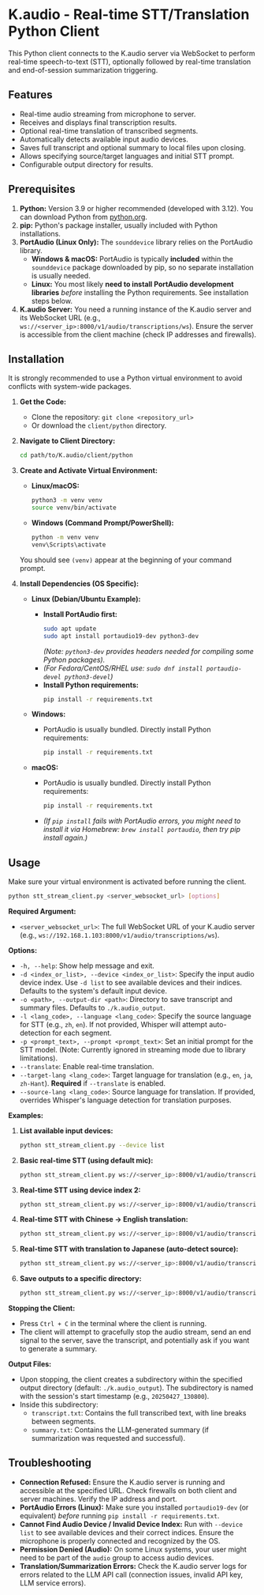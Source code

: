 # K.audio - Real-time STT/Translation Python Client

This Python client connects to the K.audio server via WebSocket to perform real-time speech-to-text (STT), optionally followed by real-time translation and end-of-session summarization triggering.

## Features

* Real-time audio streaming from microphone to server.
* Receives and displays final transcription results.
* Optional real-time translation of transcribed segments.
* Automatically detects available input audio devices.
* Saves full transcript and optional summary to local files upon closing.
* Allows specifying source/target languages and initial STT prompt.
* Configurable output directory for results.

## Prerequisites

1.  **Python:** Version 3.9 or higher recommended (developed with 3.12). You can download Python from [python.org](https://www.python.org/).
2.  **pip:** Python's package installer, usually included with Python installations.
3.  **PortAudio (Linux Only):** The `sounddevice` library relies on the PortAudio library.
    * **Windows & macOS:** PortAudio is typically **included** within the `sounddevice` package downloaded by pip, so no separate installation is usually needed.
    * **Linux:** You most likely **need to install PortAudio development libraries** *before* installing the Python requirements. See installation steps below.
4.  **K.audio Server:** You need a running instance of the K.audio server and its WebSocket URL (e.g., `ws://<server_ip>:8000/v1/audio/transcriptions/ws`). Ensure the server is accessible from the client machine (check IP addresses and firewalls).

## Installation

It is strongly recommended to use a Python virtual environment to avoid conflicts with system-wide packages.

1.  **Get the Code:**
    * Clone the repository: `git clone <repository_url>`
    * Or download the `client/python` directory.

2.  **Navigate to Client Directory:**
    ```bash
    cd path/to/K.audio/client/python
    ```

3.  **Create and Activate Virtual Environment:**
    * **Linux/macOS:**
        ```bash
        python3 -m venv venv
        source venv/bin/activate
        ```
    * **Windows (Command Prompt/PowerShell):**
        ```bash
        python -m venv venv
        venv\Scripts\activate
        ```
    You should see `(venv)` appear at the beginning of your command prompt.

4.  **Install Dependencies (OS Specific):**

    * **Linux (Debian/Ubuntu Example):**
        * **Install PortAudio first:**
            ```bash
            sudo apt update
            sudo apt install portaudio19-dev python3-dev
            ```
            *(Note: `python3-dev` provides headers needed for compiling some Python packages).*
        * *(For Fedora/CentOS/RHEL use: `sudo dnf install portaudio-devel python3-devel`)*
        * **Install Python requirements:**
            ```bash
            pip install -r requirements.txt
            ```

    * **Windows:**
        * PortAudio is usually bundled. Directly install Python requirements:
            ```bash
            pip install -r requirements.txt
            ```

    * **macOS:**
        * PortAudio is usually bundled. Directly install Python requirements:
            ```bash
            pip install -r requirements.txt
            ```
        * *(If `pip install` fails with PortAudio errors, you might need to install it via Homebrew: `brew install portaudio`, then try pip install again.)*

## Usage

Make sure your virtual environment is activated before running the client.

```bash
python stt_stream_client.py <server_websocket_url> [options]
```

**Required Argument:**

* `<server_websocket_url>`: The full WebSocket URL of your K.audio server (e.g., `ws://192.168.1.103:8000/v1/audio/transcriptions/ws`).

**Options:**

* `-h, --help`: Show help message and exit.
* `-d <index_or_list>, --device <index_or_list>`: Specify the input audio device index. Use `-d list` to see available devices and their indices. Defaults to the system's default input device.
* `-o <path>, --output-dir <path>`: Directory to save transcript and summary files. Defaults to `./k.audio_output`.
* `-l <lang_code>, --language <lang_code>`: Specify the source language for STT (e.g., `zh`, `en`). If not provided, Whisper will attempt auto-detection for each segment.
* `-p <prompt_text>, --prompt <prompt_text>`: Set an initial prompt for the STT model. (Note: Currently ignored in streaming mode due to library limitations).
* `--translate`: Enable real-time translation.
* `--target-lang <lang_code>`: Target language for translation (e.g., `en`, `ja`, `zh-Hant`). **Required** if `--translate` is enabled.
* `--source-lang <lang_code>`: Source language for translation. If provided, overrides Whisper's language detection for translation purposes.

**Examples:**

1.  **List available input devices:**
    ```bash
    python stt_stream_client.py --device list
    ```

2.  **Basic real-time STT (using default mic):**
    ```bash
    python stt_stream_client.py ws://<server_ip>:8000/v1/audio/transcriptions/ws
    ```

3.  **Real-time STT using device index 2:**
    ```bash
    python stt_stream_client.py ws://<server_ip>:8000/v1/audio/transcriptions/ws -d 2
    ```

4.  **Real-time STT with Chinese -> English translation:**
    ```bash
    python stt_stream_client.py ws://<server_ip>:8000/v1/audio/transcriptions/ws --translate --target-lang en --source-lang zh
    ```

5.  **Real-time STT with translation to Japanese (auto-detect source):**
    ```bash
    python stt_stream_client.py ws://<server_ip>:8000/v1/audio/transcriptions/ws --translate --target-lang ja
    ```

6.  **Save outputs to a specific directory:**
    ```bash
    python stt_stream_client.py ws://<server_ip>:8000/v1/audio/transcriptions/ws --output-dir ./my_meeting_notes
    ```

**Stopping the Client:**

* Press `Ctrl + C` in the terminal where the client is running.
* The client will attempt to gracefully stop the audio stream, send an end signal to the server, save the transcript, and potentially ask if you want to generate a summary.

**Output Files:**

* Upon stopping, the client creates a subdirectory within the specified output directory (default: `./k.audio_output`). The subdirectory is named with the session's start timestamp (e.g., `20250427_130800`).
* Inside this subdirectory:
    * `transcript.txt`: Contains the full transcribed text, with line breaks between segments.
    * `summary.txt`: Contains the LLM-generated summary (if summarization was requested and successful).

## Troubleshooting

* **Connection Refused:** Ensure the K.audio server is running and accessible at the specified URL. Check firewalls on both client and server machines. Verify the IP address and port.
* **PortAudio Errors (Linux):** Make sure you installed `portaudio19-dev` (or equivalent) *before* running `pip install -r requirements.txt`.
* **Cannot Find Audio Device / Invalid Device Index:** Run with `--device list` to see available devices and their correct indices. Ensure the microphone is properly connected and recognized by the OS.
* **Permission Denied (Audio):** On some Linux systems, your user might need to be part of the `audio` group to access audio devices.
* **Translation/Summarization Errors:** Check the K.audio server logs for errors related to the LLM API call (connection issues, invalid API key, LLM service errors).
